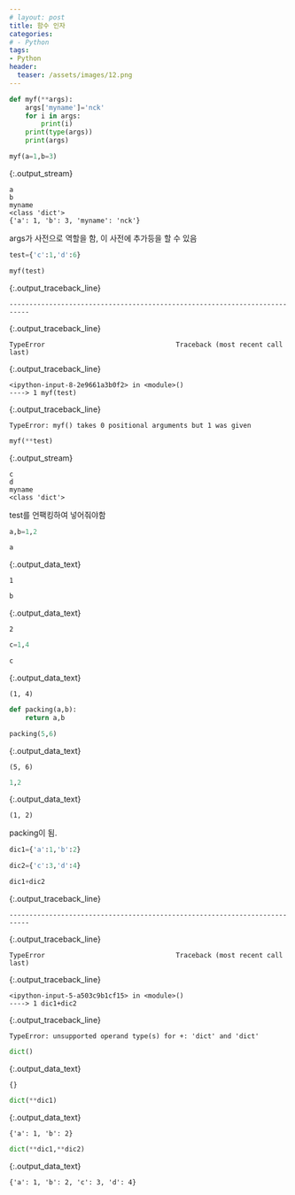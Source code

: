 ```yaml
---
# layout: post
title: 함수 인자
categories:
# - Python
tags:
- Python
header:
  teaser: /assets/images/12.png
---
```


  <div class="input_area" markdown="1">
  
```python
def myf(**args):
    args['myname']='nck'
    for i in args:
        print(i)
    print(type(args))
    print(args)
```

  </div>
  

  <div class="input_area" markdown="1">
  
```python
myf(a=1,b=3)
```

  </div>
  
  {:.output_stream}
  ```
  a
b
myname
<class 'dict'>
{'a': 1, 'b': 3, 'myname': 'nck'}

  ```
  
args가 사전으로 역할을 함, 이 사전에 추가등을 할 수 있음


  <div class="input_area" markdown="1">
  
```python
test={'c':1,'d':6}
```

  </div>
  

  <div class="input_area" markdown="1">
  
```python
myf(test)
```

  </div>
  

  {:.output_traceback_line}
  ```
  ---------------------------------------------------------------------------
  ```
  
  {:.output_traceback_line}
  ```
  TypeError                                 Traceback (most recent call last)
  ```
  
  {:.output_traceback_line}
  ```
  <ipython-input-8-2e9661a3b0f2> in <module>()
----> 1 myf(test)

  ```
  
  {:.output_traceback_line}
  ```
  TypeError: myf() takes 0 positional arguments but 1 was given
  ```
  


  <div class="input_area" markdown="1">
  
```python
myf(**test)
```

  </div>
  
  {:.output_stream}
  ```
  c
d
myname
<class 'dict'>

  ```
  
test를 언팩킹하여 넣어줘야함


  <div class="input_area" markdown="1">
  
```python
a,b=1,2
```

  </div>
  

  <div class="input_area" markdown="1">
  
```python
a
```

  </div>
  



  {:.output_data_text}
  ```
  1
  ```
  



  <div class="input_area" markdown="1">
  
```python
b
```

  </div>
  



  {:.output_data_text}
  ```
  2
  ```
  



  <div class="input_area" markdown="1">
  
```python
c=1,4
```

  </div>
  

  <div class="input_area" markdown="1">
  
```python
c
```

  </div>
  



  {:.output_data_text}
  ```
  (1, 4)
  ```
  



  <div class="input_area" markdown="1">
  
```python
def packing(a,b):
    return a,b
```

  </div>
  

  <div class="input_area" markdown="1">
  
```python
packing(5,6)
```

  </div>
  



  {:.output_data_text}
  ```
  (5, 6)
  ```
  



  <div class="input_area" markdown="1">
  
```python
1,2
```

  </div>
  



  {:.output_data_text}
  ```
  (1, 2)
  ```
  


packing이 됨.


  <div class="input_area" markdown="1">
  
```python
dic1={'a':1,'b':2}
```

  </div>
  

  <div class="input_area" markdown="1">
  
```python
dic2={'c':3,'d':4}
```

  </div>
  

  <div class="input_area" markdown="1">
  
```python
dic1+dic2
```

  </div>
  

  {:.output_traceback_line}
  ```
  ---------------------------------------------------------------------------
  ```
  
  {:.output_traceback_line}
  ```
  TypeError                                 Traceback (most recent call last)
  ```
  
  {:.output_traceback_line}
  ```
  <ipython-input-5-a503c9b1cf15> in <module>()
----> 1 dic1+dic2

  ```
  
  {:.output_traceback_line}
  ```
  TypeError: unsupported operand type(s) for +: 'dict' and 'dict'
  ```
  


  <div class="input_area" markdown="1">
  
```python
dict()
```

  </div>
  



  {:.output_data_text}
  ```
  {}
  ```
  



  <div class="input_area" markdown="1">
  
```python
dict(**dic1)
```

  </div>
  



  {:.output_data_text}
  ```
  {'a': 1, 'b': 2}
  ```
  



  <div class="input_area" markdown="1">
  
```python
dict(**dic1,**dic2)
```

  </div>
  



  {:.output_data_text}
  ```
  {'a': 1, 'b': 2, 'c': 3, 'd': 4}
  ```
  

